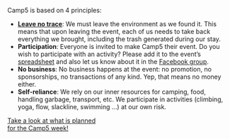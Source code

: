 Camp5 is based on 4 principles:

- **<a href="http://bit.ly/camp5-lnt" target="_blank">Leave no trace</a>**: We must leave the environment as we found it. This means that upon leaving the event, each of us needs to take back everything we brought, including the trash generated during our stay.
- **Participation**: Everyone is invited to make Camp5 their event. Do you wish to participate with an activity? Please add it to the event’s <a href="http://www.bit.ly/camp5-projects" target="_blank">spreadsheet</a> and also let us know about it in the <a href="https://www.facebook.com/groups/camp5" target="_blank">Facebook group</a>.
- **No business**: No business happens at the event: no promotion, no sponsorships, no transactions of any kind. Yep, that means no money either.
- **Self-reliance**: We rely on our inner resources for camping, food, handling garbage, transport, etc. We participate in activities (climbing, yoga, flow, slackline, swimming ...) at our own risk.

<div class="centered-contents">
    <a href="http://www.bit.ly/camp5-projects" target="_blank" class="btn">Take a look at what is planned<br />for the Camp5 week!</a>
</div>